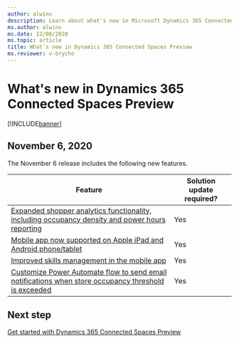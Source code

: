 ```yaml
---
author: alwinv
description: Learn about what's new in Microsoft Dynamics 365 Connected Spaces Preview
ms.author: alwinv
ms.date: 12/08/2020
ms.topic: article
title: What's new in Dynamics 365 Connected Spaces Preview
ms.reviewer: v-brycho
---
```


# What's new in Dynamics 365 Connected Spaces Preview

[!INCLUDE[banner](includes/banner.md)]

## November 6, 2020

The November 6 release includes the following new features.

| Feature | Solution update required? |
|----------------------------------------------------------------------------------------|------|
|[Expanded shopper analytics functionality, including occupancy density and power hours reporting](/dynamics365-release-plan/2020wave2/commerce/dynamics365-connected-store/expanded-shopper-analytics-functionality-including-occupancy-density-power-hours-reporting)|Yes|
|[Mobile app now supported on Apple iPad and Android phone/tablet](/dynamics365-release-plan/2020wave2/commerce/dynamics365-connected-store/mobile-app-now-supported-apple-ipad-android-phonetablet)|Yes|
|[Improved skills management in the mobile app](/dynamics365-release-plan/2020wave2/commerce/dynamics365-connected-store/improved-skill-management-mobile-app)|Yes|
|[Customize Power Automate flow to send email notifications when store occupancy threshold is exceeded](/dynamics365-release-plan/2020wave2/commerce/dynamics365-connected-store/trigger-power-automate-workflows-based-alerts)|Yes|

## Next step

[Get started with Dynamics 365 Connected Spaces Preview](get-started.md)
